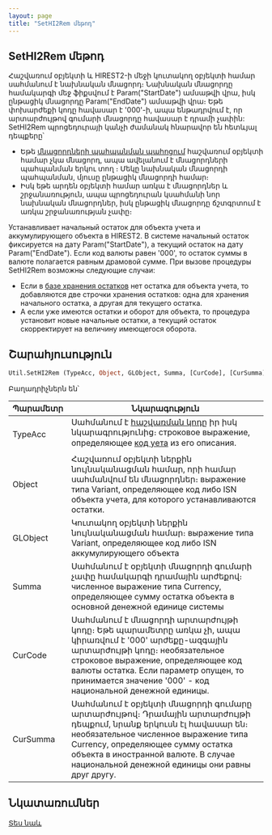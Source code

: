 ```yaml
---
layout: page
title: "SetHI2Rem մեթոդ"
---
```


## SetHI2Rem մեթոդ

Հաշվառում օբյեկտի և HIREST2-ի մեջի կուտակող օբյեկտի համար սահմանում է նախնական մնացորդ։ Նախնական մնացորդը համակարգի մեջ ֆիքսվում է Param("StartDate") ամսաթվի վրա, իսկ ընթացիկ մնացորդը Param("EndDate") ամսաթվի վրա։ Եթե փոխարժեքի կոդը հավասար է '000'-ի, ապա ենթադրվում է, որ արտարժույթով գումարի մնացորդը հավասար է դրամի չափին:
SetHI2Rem պրոցեդուրայի կանչի ժամանակ  հնարավոր են հետևյալ դեպքերը՝
* Եթե [մնացորդների պահպանման պահոցում](../../../Database/Hirest2.html) հաշվառում օբյեկտի համար չկա մնացորդ, ապա ավելանում է մնացորդների պահպանման երկու տող ։ Մեկը նախնական մնացորդի պահպանման, մյուսը ընթացիկ մնացորդի համար։
* Իսկ եթե արդեն օբյեկտի համար առկա է մնացորդներ և շրջանառություն, ապա պրոցեդուրան կսահմանի նոր նախնական մնացորդներ, իսկ ընթացիկ մնացորդը ճշտգրտում է առկա շրջանառության չափը։

Устанавливает начальный остаток для объекта учета и аккумулирующего объекта в HIREST2. В системе начальный остаток фиксируется на дату Param(&quot;StartDate&quot;), а текущий остаток на дату Param(&quot;EndDate&quot;). Если код валюты равен &#39;000&#39;, то остаток суммы в валюте полагается равным драмовой сумме. При вызове процедуры SetHI2Rem возможны следующие случаи:<br>
- Если в [базе хранения остатков](../../../Database/Hirest2.html) нет остатка для объекта учета, то добавляются две строчки хранения остатков: одна для хранения начального остатка, а другая для текущего остатка. <br>
- А если уже имеются остатки и оборот для объекта, то процедура установит новые начальные остатки, а текущий остаток скорректирует на величину имеющегося оборота. 


## Շարահյուսություն

```vb
Util.SetHI2Rem (TypeAcc, Object, GLObject, Summa, [CurCode], [CurSumma])
```

Բաղադրիչներն են՝


| Պարամետր | Նկարագություն |
|--|--|
| TypeAcc | Սահմանում է [հաշվառման կոդը](../../ASFACT/TypeAcc.html) իր իսկ նկարագրությունից։ строковое выражение, определяющее [код уета](../../../Defs/Accounting.html) из его описания. |
| Object | Հաշվառում օբյեկտի ներքին նույնականացման համար, որի համար սահմանվում են մնացորդներ։  выражение типа Variant, определяющее код либо ISN объекта учета, для которого устанавливаются остатки. |
| GLObject  | Կուտակող օբյեկտի ներքին նույնականացման համար։ выражение типа Variant, определяющее код либо ISN аккумулирующего объекта |
| Summa | Սահմանում է օբյեկտի մնացորդի գումարի չափը համակարգի դրամային արժեքով։ численное выражение типа Currency, определяющее сумму остатка объекта в основной денежной единице системы |
| CurCode | Սահմանում է մնացորդի արտարժույթի կոդը։ Եթե պարամետրը առկա չի, ապա կիրառվում է '000'  արժեքը-ազգային արտարժույթի կոդը։  необязательное строковое выражение, определяющее код валюты остатка. Если параметр опущен, то принимается значение &#39;000&#39; - код национальной денежной единицы. |
| CurSumma | Սահմանում է օբյեկտի մնացորդի գումարը արտարժույթով։ Դրամային արտարժույթի դեպքում, նրանք երկուսն էլ հավասար են։ необязательное численное выражение типа Currency, определяющее сумму остатка объекта в иностранной валюте. В случае национальной денежной единицы они равны друг другу. |


## Նկատառումներ

[Տես նաև](SetRem.md)

